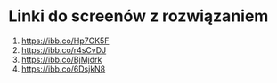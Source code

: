 # Linki do screenów z rozwiązaniem 
1. https://ibb.co/Hp7GK5F 
2. https://ibb.co/r4sCvDJ 
3. https://ibb.co/BjMjdrk
4. https://ibb.co/6DsjkN8 
